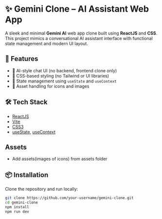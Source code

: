 # ✨ Gemini Clone – AI Assistant Web App

A sleek and minimal **Gemini AI** web app clone built using **ReactJS** and **CSS**. This project mimics a conversational AI assistant interface with functional state management and modern UI layout.

## 🌟 Features

- 💬 AI-style chat UI (no backend, frontend clone only)
- 🎨 CSS-based styling (no Tailwind or UI libraries)
- 🧠 State management using `useState` and `useContext`
- 📁 Asset handling for icons and images

## 🛠️ Tech Stack

- [ReactJS](https://reactjs.org/)
- [Vite](https://vitejs.dev/)
- [CSS3](https://developer.mozilla.org/en-US/docs/Web/CSS)
- [useState](https://reactjs.org/docs/hooks-state.html), [useContext](https://reactjs.org/docs/context.html)

## Assets
- Add assets(images of icons) from assets folder

## 📦 Installation

Clone the repository and run locally:

```bash
git clone https://github.com/your-username/gemini-clone.git
cd gemini-clone
npm install
npm run dev
